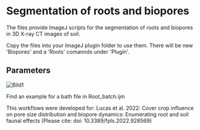 # Segmentation of roots and biopores

The files provide ImageJ scripts for the segmentation of roots and biopores in 3D X-ray CT images of soil. 

Copy the files into your ImageJ plugin folder to use them. There will be new 'Biopores' and a 'Roots' comannds under 'Plugin'.

## Parameters
![Bild1](https://user-images.githubusercontent.com/49753745/177374240-0040fed6-344b-4ebc-899c-0365e32f4bf1.jpg)


Find an example for a bath file in Root_batch.ijm  


This workflows were developed for: Lucas et al. 2022:  Cover crop influence on pore size distribution and biopore dynamics: Enumerating root and
soil faunal effects (Please cite: doi: 10.3389/fpls.2022.928569)
